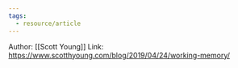 ```yaml
---
tags:
  - resource/article
---
```


Author: [[Scott Young]]
Link: https://www.scotthyoung.com/blog/2019/04/24/working-memory/
